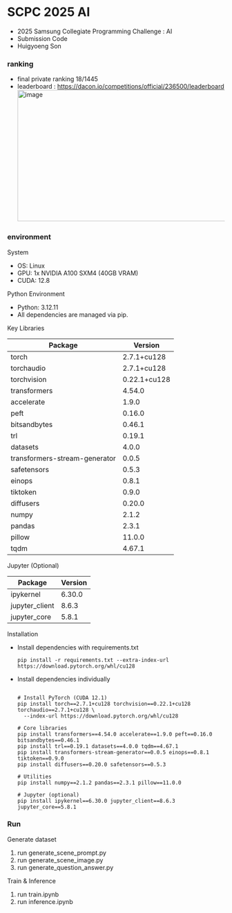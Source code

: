 # SCPC 2025 AI 

- 2025 Samsung Collegiate Programming Challenge : AI 
- Submission Code 
- Huigyoeng Son 

### ranking

- final private ranking 18/1445 
- leaderboard : https://dacon.io/competitions/official/236500/leaderboard
  <img width="512" height="303" alt="image" src="https://github.com/user-attachments/assets/41abe434-0ced-474d-b09c-80f39ad537ea" />


### environment 

System 

- OS: Linux
- GPU: 1x NVIDIA A100 SXM4 (40GB VRAM) 
- CUDA: 12.8

Python Environment 

- Python: 3.12.11
- All dependencies are managed via pip.

Key Libraries 

| Package                       | Version      |
| ----------------------------- | ------------ |
| torch                         | 2.7.1+cu128  |
| torchaudio                    | 2.7.1+cu128  |
| torchvision                   | 0.22.1+cu128 |
| transformers                  | 4.54.0       |
| accelerate                    | 1.9.0        |
| peft                          | 0.16.0       |
| bitsandbytes                  | 0.46.1       |
| trl                           | 0.19.1       |
| datasets                      | 4.0.0        |
| transformers-stream-generator | 0.0.5        |
| safetensors                   | 0.5.3        |
| einops                        | 0.8.1        |
| tiktoken                      | 0.9.0        |
| diffusers                     | 0.20.0       |
| numpy                         | 2.1.2        |
| pandas                        | 2.3.1        |
| pillow                        | 11.0.0       |
| tqdm                          | 4.67.1       |


Jupyter (Optional)

| Package         | Version |
| --------------- | ------- |
| ipykernel       | 6.30.0  |
| jupyter\_client | 8.6.3   |
| jupyter\_core   | 5.8.1   |

Installation

- Install dependencies with requirements.txt

  ```
  pip install -r requirements.txt --extra-index-url https://download.pytorch.org/whl/cu128
  ```

- Install dependencies individually

  ```

  # Install PyTorch (CUDA 12.1)
  pip install torch==2.7.1+cu128 torchvision==0.22.1+cu128 torchaudio==2.7.1+cu128 \
    --index-url https://download.pytorch.org/whl/cu128

  # Core libraries
  pip install transformers==4.54.0 accelerate==1.9.0 peft==0.16.0 bitsandbytes==0.46.1
  pip install trl==0.19.1 datasets==4.0.0 tqdm==4.67.1
  pip install transformers-stream-generator==0.0.5 einops==0.8.1 tiktoken==0.9.0
  pip install diffusers==0.20.0 safetensors==0.5.3

  # Utilities
  pip install numpy==2.1.2 pandas==2.3.1 pillow==11.0.0

  # Jupyter (optional)
  pip install ipykernel==6.30.0 jupyter_client==8.6.3 jupyter_core==5.8.1

  ```

### Run

Generate dataset

1. run generate_scene_prompt.py
2. run generate_scene_image.py
3. run generate_question_answer.py

Train & Inference

1. run train.ipynb
2. run inference.ipynb
